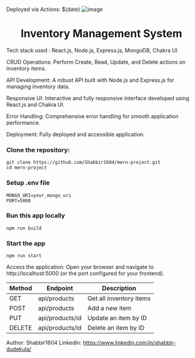 Deployed via Actions: $(date)
![image](https://github.com/user-attachments/assets/36c105b2-618f-4ae1-abb6-bacc794c4286)

<h1 align="center">Inventory Management System</h1>

Tech stack used : React.js, Node.js, Express.js, MongoDB, Chakra UI

CRUD Operations: Perform Create, Read, Update, and Delete actions on inventory items.

API Development: A robust API built with Node.js and Express.js for managing inventory data.

Responsive UI: Interactive and fully responsive interface developed using React.js and Chakra UI.

Error Handling: Comprehensive error handling for smooth application performance.

Deployment: Fully deployed and accessible application.

### Clone the repository:

```shell
git clone https://github.com/Shabbir1604/mern-project.git
cd mern-project
```

### Setup .env file

```shell
MONGO_URI=your_mongo_uri
PORT=5000
```

### Run this app locally

```shell
npm run build
```

### Start the app

```shell
npm run start
```
Access the application: Open your browser and navigate to http://localhost:5000 (or the port configured for your frontend).


|  Method       | Endpoint       | Description       |
|----------------|----------------|----------------|
| GET  |   api/products    | Get all inventory items  |
| POST |  api/products     | Add a new item  |
| PUT  |  api/products/id  | Update an item by ID |
| DELETE  | api/products/id |Delete an item by ID |


Author:   Shabbir1604
LinkedIn: https://www.linkedin.com/in/shabbir-dudekula/

